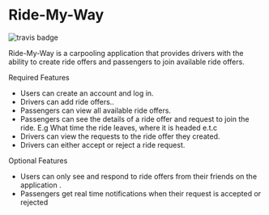 # Ride-My-Way

![travis badge](https://travis-ci.org/lauragift21/Ride-My-Way.svg?branch=ch-travis-setup-%23158419338)

Ride-My-Way is a carpooling application that provides drivers with the ability to create ride offers and passengers to join available ride offers.

Required Features
- Users can create an account and log in.
- Drivers can add ride offers..
- Passengers can view all available ride offers.
- Passengers can see the details of a ride offer and request to join the ride. E.g What time
the ride leaves, where it is headed e.t.c
- Drivers can view the requests to the ride offer they created.
- Drivers can either accept or reject a ride request.

 Optional Features
- Users can only see and respond to ride offers from their friends on the application .
- Passengers get real time notifications when their request is accepted or rejected
